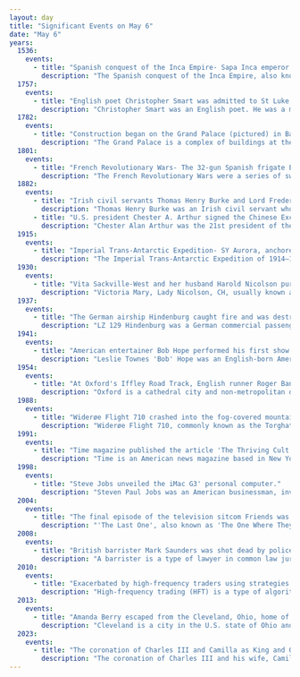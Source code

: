 ```yaml
---
layout: day
title: "Significant Events on May 6"
date: "May 6"
years:
  1536:
    events:
      - title: "Spanish conquest of the Inca Empire- Sapa Inca emperor Manco Inca Yupanqui's army began a ten-month siege of Cusco against a garrison of Spanish conquistadors and Indian auxiliaries led by Hernando Pizarro."
        description: "The Spanish conquest of the Inca Empire, also known as the Conquest of Peru, was one of the most important campaigns in the Spanish colonization of the Americas. After years of preliminary exploration and military skirmishes, 168 Spanish soldiers under conquistador Francisco Pizarro, along with his brothers in arms and their indigenous allies, captured the last Sapa Inca, Atahualpa, at the Battle of Cajamarca in 1532. It was the first step in a long campaign that took decades of fighting but ended in Spanish victory in 1572 and colonization of the region as the Viceroyalty of Peru. The conquest of the Inca Empire, led to spin-off campaigns into present-day Chile and Colombia, as well as expeditions to the Amazon Basin and surrounding rainforest."
  1757:
    events:
      - title: "English poet Christopher Smart was admitted to St Luke's Hospital for Lunatics in London, beginning his six-year confinement to mental asylums."
        description: "Christopher Smart was an English poet. He was a major contributor to two popular magazines, The Midwife and The Student, and a friend to influential cultural icons like Samuel Johnson and Henry Fielding. Smart, a high church Anglican, was widely known throughout London."
  1782:
    events:
      - title: "Construction began on the Grand Palace (pictured) in Bangkok, the official residence of the king of Thailand."
        description: "The Grand Palace is a complex of buildings at the heart of Bangkok, Thailand. The palace has been the official residence of the Kings of Siam since 1782. The king, his court, and his royal government were based on the grounds of the palace until 1925. King Bhumibol Adulyadej, resided at the Chitralada Royal Villa and his successor King Vajiralongkorn resides at the Amphorn Sathan Residential Hall, both in the Dusit Palace, but the Grand Palace is still used for official events. Several royal ceremonies and state functions are held within the walls of the palace every year. The palace is one of the most popular tourist attractions in Thailand, with over eight million people visiting each year."
  1801:
    events:
      - title: "French Revolutionary Wars- The 32-gun Spanish frigate El Gamo was captured by the outmanned and outgunned HMS Speedy."
        description: "The French Revolutionary Wars were a series of sweeping military conflicts resulting from the French Revolution that lasted from 1792 until 1802. They pitted France against Great Britain, Austria, Prussia, Russia, and several other countries. The wars are divided into two periods- the War of the First Coalition (1792–1797) and the War of the Second Coalition (1798–1802). Initially confined to Europe, the fighting gradually assumed a global dimension. After a decade of constant warfare and aggressive diplomacy, France had conquered territories in the Italian Peninsula, the Low Countries, and the Rhineland due to its very large and powerful military, which had been totally mobilized for war against most of Europe with mass conscription of the vast French population. French success in these conflicts ensured military occupation and the spread of revolutionary principles over much of Europe."
  1882:
    events:
      - title: "Irish civil servants Thomas Henry Burke and Lord Frederick Cavendish were stabbed to death by members of the radical Irish National Invincibles in Phoenix Park, Dublin."
        description: "Thomas Henry Burke was an Irish civil servant who served as Permanent Under Secretary at the Irish Office for many years before being assassinated during the Phoenix Park Murders on Saturday 6 May 1882. The assassination was carried out by an Irish republican organisation known as the Irish National Invincibles."
      - title: "U.S. president Chester A. Arthur signed the Chinese Exclusion Act into law (cartoon pictured), implementing a ban on Chinese immigration to the United States that remained for 61 years."
        description: "Chester Alan Arthur was the 21st president of the United States, serving from 1881 to 1885. He was a Republican lawyer from New York who previously served as the 20th vice president under President James A. Garfield. Assuming the presidency after Garfield's assassination, Arthur's presidency saw the largest expansion of the U.S. Navy, the end of the so-called 'spoils system', and the implementation of harsher restrictions for migrants entering from abroad."
  1915:
    events:
      - title: "Imperial Trans-Antarctic Expedition- SY Aurora, anchored in McMurdo Sound, broke loose during a gale, beginning a 312-day ordeal  in the Ross Sea and Southern Ocean for her 18-man crew."
        description: "The Imperial Trans-Antarctic Expedition of 1914–1917 is considered to be the last major expedition of the Heroic Age of Antarctic Exploration. Conceived by Sir Ernest Shackleton, the expedition was an attempt to make the first land crossing of the Antarctic continent. After Roald Amundsen's South Pole expedition in 1911, this crossing remained, in Shackleton's words, the 'one great main object of Antarctic journeyings'. Shackleton's expedition failed to accomplish this objective but became recognised instead as an epic feat of endurance."
  1930:
    events:
      - title: "Vita Sackville-West and her husband Harold Nicolson purchased the Kent property they would transform into Sissinghurst Castle Garden."
        description: "Victoria Mary, Lady Nicolson, CH, usually known as Vita Sackville-West, was an English author and garden designer."
  1937:
    events:
      - title: "The German airship Hindenburg caught fire and was destroyed during an attempt to dock at Lakehurst Naval Air Station in New Jersey, killing 36 people."
        description: "LZ 129 Hindenburg was a German commercial passenger-carrying rigid airship, the lead ship of its class, the longest class of flying machine and the largest airship by envelope volume. It was designed and built by the Zeppelin Company on the shores of Lake Constance in Friedrichshafen, Germany, and was operated by the German Zeppelin Airline Company. It was named after Field Marshal Paul von Hindenburg, who was President of Germany from 1925 until his death in 1934."
  1941:
    events:
      - title: "American entertainer Bob Hope performed his first show with the United Service Organizations, beginning a 50-year involvement with them."
        description: "Leslie Townes 'Bob' Hope was an English-born American comedian, actor, entertainer and producer with a career that spanned nearly 80 years and achievements in vaudeville, network radio, television, and USO Tours. He appeared in more than 70 short and feature films, starring in 54. These included a series of seven Road to ... musical comedy films with Bing Crosby as his partner."
  1954:
    events:
      - title: "At Oxford's Iffley Road Track, English runner Roger Bannister became the first person to run the mile in under four minutes."
        description: "Oxford is a cathedral city and non-metropolitan district in Oxfordshire, England, of which it is the county town."
  1988:
    events:
      - title: "Widerøe Flight 710 crashed into the fog-covered mountain of Torghatten in Brønnøy, Norway, killing all 36 people on board."
        description: "Widerøe Flight 710, commonly known as the Torghatten Accident, was a controlled flight into terrain into the mountain of Torghatten in Brønnøy Municipality, Norway. The Widerøe-operated de Havilland Canada Dash 7 crashed on 6 May 1988 at 20-29-30 during approach to Brønnøysund Airport, Brønnøy. All thirty-six people on board LN-WFN were killed; the crash remains the deadliest accident involving the Dash 7 and the deadliest in Northern Norway. The direct cause of the accident was that the aircraft had descended from 500 to 170 meters at 8 NM instead of 4 NM from the airport."
  1991:
    events:
      - title: "Time magazine published the article 'The Thriving Cult of Greed and Power' by Richard Behar criticizing the Church of Scientology, leading to years of legal conflict."
        description: "Time is an American news magazine based in New York City. It was published weekly for nearly a century. Starting in March 2020, it transitioned to every other week. It was first published in New York City on March 3, 1923, and for many years it was run by its influential co-founder, Henry Luce."
  1998:
    events:
      - title: "Steve Jobs unveiled the iMac G3' personal computer."
        description: "Steven Paul Jobs was an American businessman, inventor, and investor best known for co-founding the technology company Apple Inc. Jobs was also the founder of NeXT and chairman and majority shareholder of Pixar. He was a pioneer of the personal computer revolution of the 1970s and 1980s, along with his early business partner and fellow Apple co-founder Steve Wozniak."
  2004:
    events:
      - title: "The final episode of the television sitcom Friends was aired."
        description: "'The Last One', also known as 'The One Where They Say Goodbye', is the series finale of the American sitcom Friends. The episode serves as the seventeenth and eighteenth episode of the tenth season, and the 235th and the 236th episode overall; the episode's two parts were classified as two separate episodes. It was written by series creators David Crane and Marta Kauffman, and directed by executive producer Kevin S. Bright. The series finale first aired on NBC in the United States on May 6, 2004, when it was watched by 52.5 million viewers, making it the most watched entertainment telecast in six years and the fifth most watched overall television series finale in U.S. history as well as the most watched episode from any television series throughout the 2000s decade on U.S. television. In Canada, the finale aired simultaneously on May 6, 2004, on Global, and was viewed by 5.16 million viewers, becoming the second-highest viewed episode of the series."
  2008:
    events:
      - title: "British barrister Mark Saunders was shot dead by police after a five-hour siege at his home in Chelsea, London."
        description: "A barrister is a type of lawyer in common law jurisdictions. Barristers mostly specialize in courtroom advocacy and litigation. Their tasks include arguing cases in courts and tribunals, drafting legal pleadings, researching the law and giving legal opinions."
  2010:
    events:
      - title: "Exacerbated by high-frequency traders using strategies that have since been banned, major U.S. stock indices dropped nearly 9 percent and quickly rebounded."
        description: "High-frequency trading (HFT) is a type of algorithmic trading in finance characterized by high speeds, high turnover rates, and high order-to-trade ratios that leverages high-frequency financial data and electronic trading tools. While there is no single definition of HFT, among its key attributes are highly sophisticated algorithms, co-location, and very short-term investment horizons in trading securities. HFT uses proprietary trading strategies carried out by computers to move in and out of positions in seconds or fractions of a second."
  2013:
    events:
      - title: "Amanda Berry escaped from the Cleveland, Ohio, home of her captor, Ariel Castro, having been held there with two other women for ten years."
        description: "Cleveland is a city in the U.S. state of Ohio and the county seat of Cuyahoga County. Located along the southern shore of Lake Erie, it is situated across the Canada–United States maritime border and lies approximately 60 mi (97 km) west of Pennsylvania. Cleveland is the most populous city on Lake Erie, the second-most populous city in Ohio, and the 54th-most populous city in the U.S. with a population of 372,624 in 2020. The city anchors the Cleveland metropolitan area, the 33rd-largest in the U.S. at 2.18 million residents, as well as the larger Cleveland–Akron–Canton combined statistical area with 3.63 million residents."
  2023:
    events:
      - title: "The coronation of Charles III and Camilla as King and Queen of the United Kingdom and the other Commonwealth realms was held at Westminster Abbey in London."
        description: "The coronation of Charles III and his wife, Camilla, as king and queen of the United Kingdom and the other Commonwealth realms, took place on Saturday, 6 May 2023 at Westminster Abbey. Charles acceded to the throne on 8 September 2022 upon the death of his mother, Elizabeth II. It was the first coronation held since that of Elizabeth II in 1953, nearly 70 years prior."
---
```

